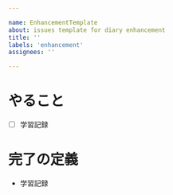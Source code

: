 ```yaml
---

name: EnhancementTemplate
about: issues template for diary enhancement
title: ''
labels: 'enhancement'
assignees: ''

---
```


# やること
- [ ] 学習記録

# 完了の定義
- 学習記録